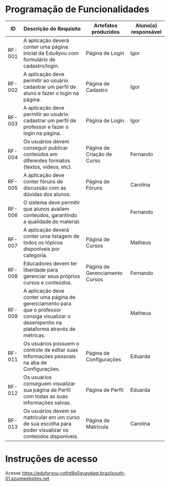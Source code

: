 # Programação de Funcionalidades

|ID    | Descrição do Requisito  | Artefatos produzidos | Aluno(a) responsável |
|------|-----------------------------------------|----|----|
|RF-001| A aplicação deverá conter uma página inicial da Edu4you com formulário de cadastro/login.| Página de Login | Igor |
|RF-002| A aplicação deve permitir ao usuário cadastrar um perfil de aluno e fazer o login na página.    | Página de Cadastro | Igor |
|RF-003| A aplicação deve permitir ao usuário cadastrar um perfil de professor e fazer o login na página. | Página de Login | Igor |
|RF-004| Os usuários devem conseguir publicar conteúdos em diferentes formatos (textos, vídeos, etc). | Página de Criação de Curso | Fernando |
|RF-005| A aplicação deve conter fóruns de discussão com as dúvidas dos alunos. | Página de Fóruns | Carolina |
|RF-006| O sistema deve permitir que alunos avaliem conteúdos, garantindo a qualidade do material. |  | Fernando |
|RF-007| A aplicação deverá conter uma listagem de todos os tópicos disponíveis por categoria. | Página de Cursos | Matheus |
|RF-008| Educadores devem ter liberdade para gerenciar seus próprios cursos e conteúdos. | Página de Gerenciamento Cursos | Fernando |
|RF-009| A aplicação deve conter uma página de gerenciamento para que o professor consiga visualizar o desempenho na plataforma através de métricas. |  | Matheus |
|RF-011| Os usuários possuem o controle de editar suas informações pessoais na aba de Configurações. | Página de Configurações | Eduarda |
|RF-012| Os usuários conseguem visualizar sua página de Perfil com todas as suas informações salvas. | Página de Perfil | Eduarda |
|RF-013| Os usuários devem se matricular em um curso de sua escolha para poder visualizar os conteúdos disponíveis. | Página de Matrícula | Carolina |


# Instruções de acesso

Acesse https://eduforyou-cqfrd8g5gvaydagr.brazilsouth-01.azurewebsites.net
